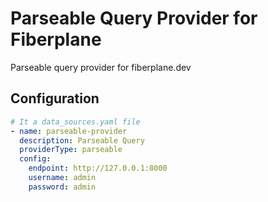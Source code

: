 # Parseable Query Provider for Fiberplane

Parseable query provider for fiberplane.dev

## Configuration

```yaml
# It a data_sources.yaml file
- name: parseable-provider
  description: Parseable Query
  providerType: parseable
  config:
    endpoint: http://127.0.0.1:8000
    username: admin
    password: admin
```
